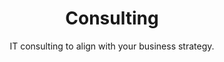 ---
sort_key: 2
layout: "sku"
id: consulting-day
title: "Consulting"
heading: "Consulting"
subtitle: "IT consulting to align with your business strategy. "
category: "Consulting"
category_description: "Consulting to understand your business and offer solutions to achieve your mission."
features:
 - feature: "Learn about your business processes and challenges" - feature: "Develop a suitable strategy to solve your challenges"
price: "120"
unit: "day"
---